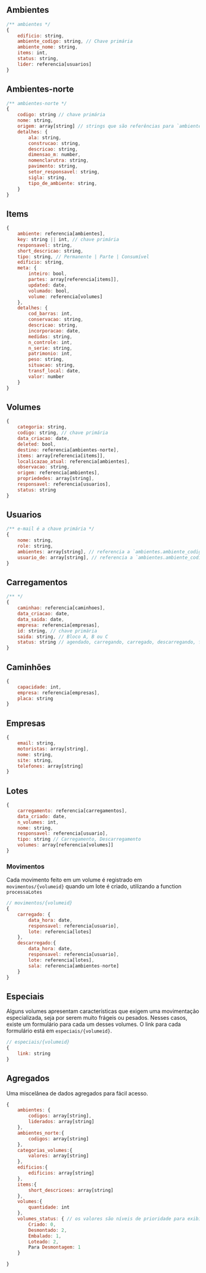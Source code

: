 

## Ambientes

```js
/** ambientes */
{
    edificio: string,
    ambiente_codigo: string, // Chave primária
    ambiente_nome: string, 
    items: int,
    status: string,
    lider: referencia[usuarios]
} 
```

## Ambientes-norte

```js
/** ambientes-norte */
{
    codigo: string // chave primária
    nome: string,
    origem: array[string] // strings que são referências para `ambientes.ambiente_codigo`
    detalhes: {
        ala: string,
        construcao: string,
        descricao: string,
        dimensao_m: number,
        nomenclarutra: string,
        pavimento: string,
        setor_responsavel: string,
        sigla: string,
        tipo_de_ambiente: string,
    }
} 
```

## Items

```js
{
    ambiente: referencia[ambientes],
    key: string || int, // chave primária
    responsavel: string,
    short_descricao: string,
    tipo: string, // Permanente | Parte | Consumível
    edificio: string,
    meta: {
        inteiro: bool,
        partes: array[referencia[items]],
        updated: date,
        volumado: bool,
        volume: referencia[volumes]
    },
    detalhes: {
        cod_barras: int,
        conservacao: string,
        descricao: string,
        incorporacao: date,
        medidas: string,
        n_controle: int,
        n_serie: string,
        patrimonio: int,
        peso: string,
        situacao: string,
        transf_local: date, 
        valor: number
    }
}
```

## Volumes

```js
{
    categoria: string,
    codigo: string, // chave primária
    data_criacao: date,
    deleted: bool,
    destino: referencia[ambientes-norte],
    items: array[referencia[items]],
    localicazao_atual: referencia[ambientes],
    observacao: string,
    origem: referencia[ambientes],
    propriededes: array[string],
    responsavel: referencia[usuarios],
    status: string
}
```

## Usuarios

```js
/** e-mail é a chave primária */
{
    nome: string,
    role: string,
    ambientes: array[string], // referencia a `ambientes.ambiente_codigo`
    usuario_de: array[string], // referencia a `ambientes.ambiente_codigo`
}
```

## Carregamentos

```js
/** */
{
    caminhao: referencia[caminhoes],
    data_criacao: date,
    data_saida: date,
    empresa: referencia[empresas],
    id: string, // chave primária
    saida: string, // Bloco A, B ou C
    status: string // agendado, carregando, carregado, descarregando, finalizado
}
```

## Caminhões

```js
{
    capacidade: int,
    empresa: referencia[empresas],
    placa: string
}
```

## Empresas

```js
{
    email: string,
    motoristas: array[string],
    nome: string,
    site: string,
    telefones: array[string]
}
```

## Lotes

```js
{
    carregamento: referencia[carregamentos],
    data_criado: date,
    n_volumes: int,
    nome: string,
    responsavel: referencia[usuario],
    tipo: string // Carregamento, Descarregamento
    volumes: array[referencia[volumes]]
}
```

### Movimentos

Cada movimento feito em um volume é registrado em `movimentos/{volumeid}` quando um lote é criado, utilizando a function `processaLotes`

```js
// movimentos/{volumeid}
{
    carregado: {
        data_hora: date,
        responsavel: referencia[usuario],
        lote: referencia[lotes]
    },
    descarregado:{
        data_hora: date,
        responsavel: referencia[usuario],
        lote: referencia[lotes],
        sala: referencia[ambientes-norte]
    }
}
```

## Especiais

Alguns volumes apresentam características que exigem uma movimentação especializada, seja por serem muito frágeis ou pesados. 
Nesses casos, existe um formulário para cada um desses volumes. O link para cada formulário está em `especiais/{volumeid}`.

```js
// especiais/{volumeid}
{
    link: string
}
```

## Agregados

Uma miscelânea de dados agregados para fácil acesso.

```js
{
    ambientes: {
        codigos: array[string],
        liderados: array[string]
    },
    ambientes_norte:{
        codigos: array[string]
    },
    categorias_volumes:{
        valores: array[string]
    },
    edificios:{
        edificios: array[string]
    },
    items:{
        short_descricoes: array[string]
    },
    volumes:{
        quantidade: int
    },
    volumes_status: { // os valores são níveis de prioridade para exibição
        Criado: 0,
        Desmontado: 2,
        Embalado: 1,
        Loteado: 2,
        Para Desmontagem: 1
    }

}
```